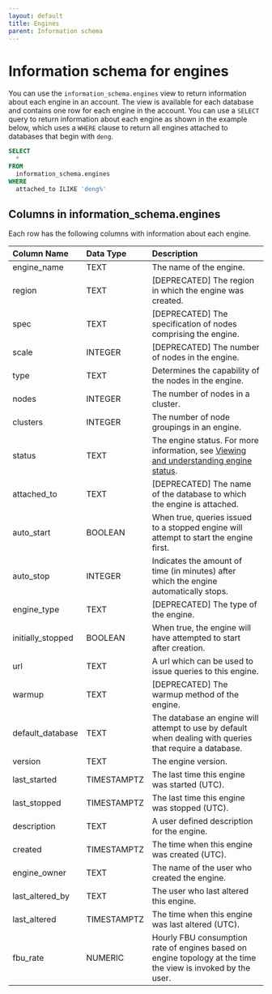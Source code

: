 ```yaml
---
layout: default
title: Engines
parent: Information schema
---
```


# Information schema for engines

You can use the `information_schema.engines` view to return information about each engine in an account. The view is available for each database and contains one row for each engine in the account. You can use a `SELECT` query to return information about each engine as shown in the example below, which uses a `WHERE` clause to return all engines attached to databases that begin with `deng`.

```sql
SELECT
  *
FROM
  information_schema.engines
WHERE
  attached_to ILIKE 'deng%'
```

## Columns in information_schema.engines

Each row has the following columns with information about each engine.

| Column Name                 | Data Type   | Description |
| :---------------------------| :-----------| :-----------|
| engine_name                 | TEXT        | The name of the engine. |
| region                      | TEXT        | \[DEPRECATED\] The region in which the engine was created. |
| spec                        | TEXT        | \[DEPRECATED\] The specification of nodes comprising the engine. |
| scale                       | INTEGER     | \[DEPRECATED\] The number of nodes in the engine. |
| type                        | TEXT        | Determines the capability of the nodes in the engine. |
| nodes                       | INTEGER     | The number of nodes in a cluster. |
| clusters                    | INTEGER     | The number of node groupings in an engine. |
| status                      | TEXT        | The engine status. For more information, see [Viewing and understanding engine status](../../Overview/engine-fundamentals.md#viewing-and-understanding-engine-status). |
| attached_to                 | TEXT        | \[DEPRECATED\] The name of the database to which the engine is attached. |
| auto_start                  | BOOLEAN     | When true, queries issued to a stopped engine will attempt to start the engine first. |
| auto_stop                   | INTEGER     | Indicates the amount of time (in minutes) after which the engine automatically stops. |
| engine_type                 | TEXT        | \[DEPRECATED\] The type of the engine. |
| initially_stopped           | BOOLEAN     | When true, the engine will have attempted to start after creation. |
| url                         | TEXT        | A url which can be used to issue queries to this engine. |
| warmup                      | TEXT        | \[DEPRECATED\] The warmup method of the engine. |
| default_database            | TEXT        | The database an engine will attempt to use by default when dealing with queries that require a database. |
| version                     | TEXT        | The engine version. |
| last_started                | TIMESTAMPTZ | The last time this engine was started (UTC). |
| last_stopped                | TIMESTAMPTZ | The last time this engine was stopped (UTC). |
| description                 | TEXT        | A user defined description for the engine. |
| created                     | TIMESTAMPTZ | The time when this engine was created (UTC). |
| engine_owner                | TEXT        | The name of the user who created the engine. |
| last_altered_by             | TEXT        | The user who last altered this engine. |
| last_altered                | TIMESTAMPTZ | The time when this engine was last altered (UTC). |
| fbu_rate                    | NUMERIC     | Hourly FBU consumption rate of engines based on engine topology at the time the view is invoked by the user. |